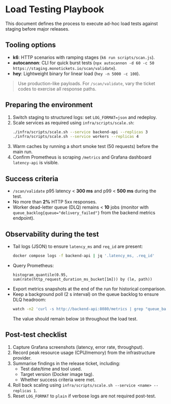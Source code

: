 # Load Testing Playbook

This document defines the process to execute ad-hoc load tests against staging
before major releases.

## Tooling options

- **k6**: HTTP scenarios with ramping stages (`k6 run scripts/scan.js`).
- **autocannon**: CLI for quick burst tests (`npx autocannon -d 60 -c 50 https://staging.monotickets.io/scan/validate`).
- **hey**: Lightweight binary for linear load (`hey -n 5000 -c 100`).

> Use production-like payloads. For `/scan/validate`, vary the ticket codes to
> exercise all response paths.

## Preparing the environment

1. Switch staging to structured logs: set `LOG_FORMAT=json` and redeploy.
2. Scale services as required using `infra/scripts/scale.sh`:
   ```bash
   ./infra/scripts/scale.sh --service backend-api --replicas 3
   ./infra/scripts/scale.sh --service workers --replicas 4
   ```
3. Warm caches by running a short smoke test (50 requests) before the main run.
4. Confirm Prometheus is scraping `/metrics` and Grafana dashboard
   `latency-api` is visible.

## Success criteria

- `/scan/validate` p95 latency < **300 ms** and p99 < **500 ms** during the test.
- No more than **2%** HTTP 5xx responses.
- Worker dead-letter queue (DLQ) remains < **10** jobs (monitor with
  `queue_backlog{queue="delivery_failed"}` from the backend metrics endpoint).

## Observability during the test

- Tail logs (JSON) to ensure `latency_ms` and `req_id` are present:
  ```bash
  docker compose logs -f backend-api | jq '.latency_ms, .req_id'
  ```
- Query Prometheus:
  ```promql
  histogram_quantile(0.95, sum(rate(http_request_duration_ms_bucket[1m])) by (le, path))
  ```
- Export metrics snapshots at the end of the run for historical comparison.
- Keep a background poll (2 s interval) on the queue backlog to ensure DLQ
  headroom:
  ```bash
  watch -n2 'curl -s http://backend-api:8080/metrics | grep "queue_backlog{queue=\"delivery_failed\"}"'
  ```
  The value should remain below `10` throughout the load test.

## Post-test checklist

1. Capture Grafana screenshots (latency, error rate, throughput).
2. Record peak resource usage (CPU/memory) from the infrastructure provider.
3. Summarise findings in the release ticket, including:
   - Test date/time and tool used.
   - Target version (Docker image tag).
   - Whether success criteria were met.
4. Roll back scaling using `infra/scripts/scale.sh --service <name> --replicas 1`.
5. Reset `LOG_FORMAT` to `plain` if verbose logs are not required post-test.

